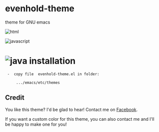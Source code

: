 evenhold-theme
==============

theme for GNU emacs


![html](https://lh6.googleusercontent.com/-jDW1jXY7ttg/U55mVI6h_zI/AAAAAAAAAZs/JNqkanl8824/w1117-h681-no/emacs+html5.JPG)

![javascript](https://lh5.googleusercontent.com/-A8L1tn7qg70/U55mUS9YfZI/AAAAAAAAAZ0/aOO73bCx868/w1117-h677-no/emacs+Javascript.JPG)

![java](https://lh3.googleusercontent.com/-2pPMblBB-WU/U55mUUcl0YI/AAAAAAAAAZk/8ocuS00Efwo/w1118-h677-no/emacs+Java+android.JPG)
installation
==============


   
     -  copy file  evenhold-theme.el in folder:
          
         .../emacs/etc/themes


Credit
------------------------------------------------------------------------


You like this theme? I'd be glad to hear! Contact me on [Facebook](https://www.facebook.com/evenhold).

If you want a custom color for this theme, you can also contact me and I'll be happy to make one for you!
